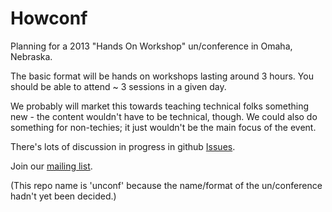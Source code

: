 Howconf
=======

Planning for a 2013 "Hands On Workshop" un/conference in Omaha, Nebraska.

The basic format will be hands on workshops lasting around 3 hours. You should be 
able to attend ~ 3 sessions in a given day.

We probably will market this towards teaching technical folks something new - the 
content wouldn't have to be technical, though. We could also do something for 
non-techies; it just wouldn't be the main focus of the event.

There's lots of discussion in progress in github [Issues](https://github.com/mattdsteele/unconf/issues).

Join our [mailing list](https://groups.google.com/forum/#!forum/omaha-unconf).

(This repo name is 'unconf' because the name/format 
of the un/conference hadn't yet been decided.)

